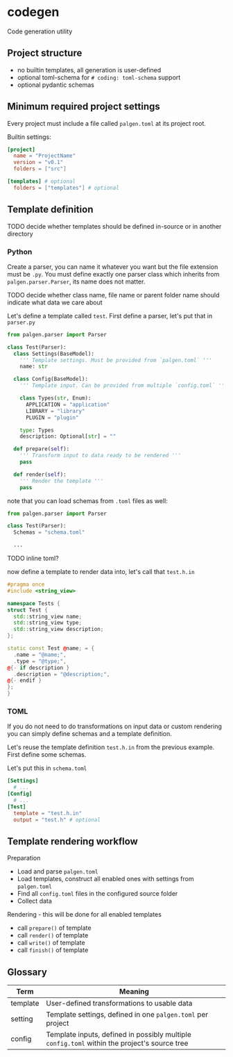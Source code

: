 # codegen
Code generation utility

## Project structure

- no builtin templates, all generation is user-defined
- optional toml-schema for `# coding: toml-schema` support
- optional pydantic schemas

## Minimum required project settings

Every project must include a file called `palgen.toml` at its project root.

Builtin settings:
```toml
[project]
  name = "ProjectName"
  version = "v0.1"
  folders = ["src"]

[templates] # optional
  folders = ["templates"] # optional
```

## Template definition
TODO decide whether templates should be defined in-source or in another directory
### Python
Create a parser, you can name it whatever you want but the file extension must be `.py`. You must define exactly one parser class which inherits from `palgen.parser.Parser`, its name does not matter.

TODO decide whether class name, file name or parent folder name should indicate what data we care about

Let's define a template called `test`. First define a parser, let's put that in `parser.py`
```py
from palgen.parser import Parser

class Test(Parser):
  class Settings(BaseModel):
    ''' Template settings. Must be provided from `palgen.toml` '''
    name: str

  class Config(BaseModel):
    ''' Template input. Can be provided from multiple `config.toml` '''

    class Types(str, Enum):
      APPLICATION = "application"
      LIBRARY = "library"
      PLUGIN = "plugin"

    type: Types
    description: Optional[str] = ""

  def prepare(self):
    ''' Transform input to data ready to be rendered '''
    pass

  def render(self):
    ''' Render the template '''
    pass
```
note that you can load schemas from `.toml` files as well:
```py
from palgen.parser import Parser

class Test(Parser):
  Schemas = "schema.toml"

  ...
```

TODO inline toml?

now define a template to render data into, let's call that `test.h.in`
```cpp
#pragma once
#include <string_view>

namespace Tests {
struct Test {
  std::string_view name;
  std::string_view type;
  std::string_view description;
};

static const Test @name; = {
  .name = "@name;",
  .type = "@type;",
@{- if description }
  .description = "@description;",
@{- endif }
};
}
```

### TOML
If you do not need to do transformations on input data or custom rendering you can simply define schemas and a template definition.

Let's reuse the template definition `test.h.in` from the previous example. First define some schemas.

Let's put this in `schema.toml`
```toml
[Settings]
  # ...
[Config]
  # ...
[Test]
  template = "test.h.in"
  output = "test.h" # optional
```

## Template rendering workflow
Preparation
- Load and parse `palgen.toml`
- Load templates, construct all enabled ones with settings from `palgen.toml`
- Find all `config.toml` files in the configured source folder
- Collect data

Rendering - this will be done for all enabled templates
- call `prepare()` of template
- call `render()` of template
- call `write()` of template
- call `finish()` of template

## Glossary
| Term    | Meaning |
|---------|---------|
| template | User-defined transformations to usable data
| setting | Template settings, defined in one `palgen.toml` per project |
| config  | Template inputs, defined in possibly multiple `config.toml` within the project's source tree |